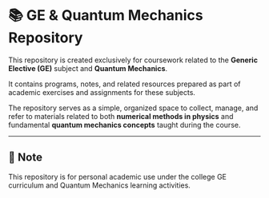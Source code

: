 # 📚 GE & Quantum Mechanics Repository  

This repository is created exclusively for coursework related to the **Generic Elective (GE)** subject and **Quantum Mechanics**.  

It contains programs, notes, and related resources prepared as part of academic exercises and assignments for these subjects.  

The repository serves as a simple, organized space to collect, manage, and refer to materials related to both **numerical methods in physics** and fundamental **quantum mechanics concepts** taught during the course.

---

## 📌 Note  

This repository is for personal academic use under the college GE curriculum and Quantum Mechanics learning activities.